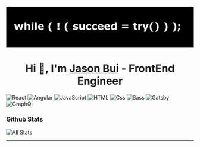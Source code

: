 <p><img align="center" src="./mybanner.jpg" alt=""/></p>

<h1 align="center">Hi 👋, I'm <a target="_blank" href="https://sonbui.net">Jason Bui</a>  - FrontEnd Engineer</h1>

<p>
  <img alt="React" src="https://img.shields.io/badge/React-61DAFB?logo=react&logoColor=white&style=for-the-badge" />
  <img alt="Angular" src="https://img.shields.io/badge/Angular-DD0031?logo=angular&logoColor=white&style=for-the-badge" />
  <img alt="JavaScript" src="https://img.shields.io/badge/JavaScript-F7DF1E?logo=javascript&logoColor=white&style=for-the-badge" />
  <img alt="HTML" src="https://img.shields.io/badge/HTML-E34F26?logo=html5&logoColor=white&style=for-the-badge" />
  <img alt="Css" src="https://img.shields.io/badge/CSS-1572B6?logo=css3&logoColor=white&style=for-the-badge" />
  <img alt="Sass" src="https://img.shields.io/badge/Sass-CC6699?logo=sass&logoColor=white&style=for-the-badge" />
  <img alt="Gatsby" src="https://img.shields.io/badge/Gatsby-663399?logo=gatsby&logoColor=white&style=for-the-badge" />
  <img alt="GraphQl" src="https://img.shields.io/badge/GraphQL-E10098?logo=graphql&logoColor=white&style=for-the-badge" />
</p>

### Github Stats
![All Stats](https://github-readme-stats.vercel.app/api?username=sonbuiGFD&show_icons=true&include_all_commits=true&count_private=true&hide=contribs)
<hr/>

<p align="center"><img src="https://profile-counter.glitch.me/sonbuiGFD/count.svg" alt=""/></p>
